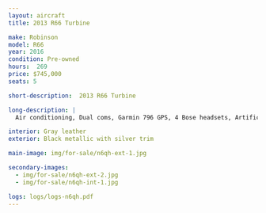 ```yaml
---
layout: aircraft
title: 2013 R66 Turbine

make: Robinson
model: R66
year: 2016
condition: Pre-owned
hours:  269
price: $745,000
seats: 5

short-description:  2013 R66 Turbine

long-description: |
  Air conditioning, Dual coms, Garmin 796 GPS, 4 Bose headsets, Artificial Horizon, Vertical Compass,  25 amp battery, 406 ELT, Transponder w/ Mode C.Optional  Dart emergency float system $775,000

interior: Gray leather
exterior: Black metallic with silver trim

main-image: img/for-sale/n6qh-ext-1.jpg

secondary-images:
  - img/for-sale/n6qh-ext-2.jpg
  - img/for-sale/n6qh-int-1.jpg

logs: logs/logs-n6qh.pdf
---
```

